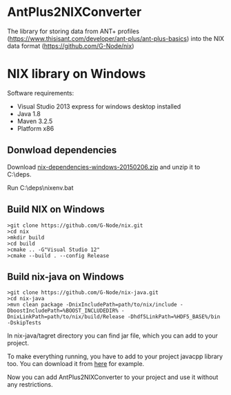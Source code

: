 # AntPlus2NIXConverter
The library for storing data from ANT+ profiles (https://www.thisisant.com/developer/ant-plus/ant-plus-basics) into the NIX data format  (https://github.com/G-Node/nix)

# NIX library on Windows

Software requirements:
  - Visual Studio 2013 express for windows desktop installed
  - Java 1.8
  - Maven 3.2.5
  - Platform x86

## Donwload dependencies

Download [nix-dependencies-windows-20150206.zip](https://projects.g-node.org/nix/) and unzip it to C:\deps.

Run C:\deps\nixenv.bat

## Build NIX on Windows
```
>git clone https://github.com/G-Node/nix.git
>cd nix
>mkdir build
>cd build
>cmake .. -G"Visual Studio 12"
>cmake --build . --config Release
```

## Build nix-java on Windows
```
>git clone https://github.com/G-Node/nix-java.git
>cd nix-java
>mvn clean package -DnixIncludePath=path/to/nix/include -DboostIncludePath=%BOOST_INCLUDEDIR% -DnixLinkPath=path/to/nix/build/Release -Dhdf5LinkPath=%HDF5_BASE%/bin -DskipTests
```

In nix-java/tagret directory you can find jar file, which you can add to your project.

To make everything running, you have to add to your project javacpp library too. You can download it from [here](http://bytedeco.org/download/) for example.

Now you can add AntPlus2NIXConverter to your project and use it without any restrictions.
